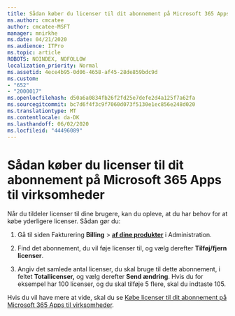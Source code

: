 ```yaml
---
title: Sådan køber du licenser til dit abonnement på Microsoft 365 Apps til virksomheder
ms.author: cmcatee
author: cmcatee-MSFT
manager: mnirkhe
ms.date: 04/21/2020
ms.audience: ITPro
ms.topic: article
ROBOTS: NOINDEX, NOFOLLOW
localization_priority: Normal
ms.assetid: 4ece4b95-0d06-4658-af45-28de859bdc9d
ms.custom:
- "652"
- "2000017"
ms.openlocfilehash: d50a6a0834fb26f2fd25e7defe2d4a125f7a62fa
ms.sourcegitcommit: bc7d6f4f3c9f7060d073f5130e1ec856e248d020
ms.translationtype: MT
ms.contentlocale: da-DK
ms.lasthandoff: 06/02/2020
ms.locfileid: "44496089"
---
```

# <a name="how-to-buy-licenses-for-your-microsoft-365-apps-for-business-subscription"></a>Sådan køber du licenser til dit abonnement på Microsoft 365 Apps til virksomheder

Når du tildeler licenser til dine brugere, kan du opleve, at du har behov for at købe yderligere licenser. Sådan gør du:
  
1. Gå til siden Fakturering **Billing** \> **[af dine produkter](https://go.microsoft.com/fwlink/p/?linkid=842054)** i Administration.

2. Find det abonnement, du vil føje licenser til, og vælg derefter **Tilføj/fjern licenser**.

3. Angiv det samlede antal licenser, du skal bruge til dette abonnement, i feltet **Totallicenser,** og vælg derefter **Send ændring**. Hvis du for eksempel har 100 licenser, og du skal tilføje 5 flere, skal du indtaste 105.

Hvis du vil have mere at vide, skal du se [Købe licenser til dit abonnement på Microsoft 365 Apps til virksomheder](https://docs.microsoft.com/microsoft-365/commerce/licenses/buy-licenses).